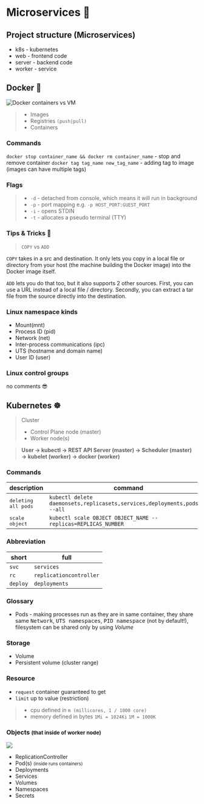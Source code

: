 # Microservices 🌌

## Project structure (Microservices)

- k8s - kubernetes
- web - frontend code
- server - backend code
- worker - service

## Docker 🐳

![Docker containers vs VM](https://qph.fs.quoracdn.net/main-qimg-fd65ceaa71fb44ea78134bd58dcba49d.webp)

> - Images
> - Registries `(push|pull)`
> - Containers

### Commands

`docker stop container_name && docker rm container_name` - stop and remove container
`docker tag tag_name new_tag_name` - adding tag to image (images can have multiple tags)

### Flags

> - `-d` - detached from console, which means it will run in background
> - `-p` - port mapping e.g. `-p HOST_PORT:GUEST_PORT`
> - `-i` - opens STDIN
> - `-t` - allocates a pseudo terminal (TTY)

### Tips & Tricks 🤩

> `COPY` vs `ADD`

`COPY` takes in a src and destination. It only lets you copy in a local file or directory from your host (the machine building the Docker image) into the Docker image itself.

`ADD` lets you do that too, but it also supports 2 other sources. First, you can use a URL instead of a local file / directory. Secondly, you can extract a tar file from the source directly into the destination.

### Linux namespace kinds

- Mount(mnt)
- Process ID (pid)
- Network (net)
- Inter-process communications (ipc)
- UTS (hostname and domain name)
- User ID (user)

### Linux control groups

no comments 😎

## Kubernetes ☸️

> Cluster
>
> - Control Plane node (master)
> - Worker node(s)

> <b>User → kubectl → REST API Server (master) → Scheduler (master) → kubelet (worker) → docker (worker)</b>

### Commands

| description                | command                                                                    |
| -------------------------- | -------------------------------------------------------------------------- |
| <tt>deleting all pods</tt> | `kubectl delete daemonsets,replicasets,services,deployments,pods,rc --all` |
| <tt>scale object</tt>      | `kubectl scale OBJECT OBJECT_NAME --replicas=REPLICAS_NUMBER`              |

### Abbreviation

| short    | full                    |
| -------- | ----------------------- |
| `svc`    | `services`              |
| `rc`     | `replicationcontroller` |
| `deploy` | `deployments`           |

### Glossary

- Pods - making processes run as they are in same container, they share same <tt>Network</tt>, <tt>UTS namespaces</tt>, <tt>PID namespace</tt> (not by default!), filesystem can be shared only by using <i>Volume</i>

### Storage

- Volume
- Persistent volume (cluster range)

### Resource

- `request` container guaranteed to get
- `limit` up to value (restriction)

> - cpu defined in `m (millicores, 1 / 1000 core)`
> - memory defined in bytes `1Mi = 1024Ki` `1M = 1000K`

### Objects <small>(that inside of worker node)</small>

![](https://d33wubrfki0l68.cloudfront.net/5cb72d407cbe2755e581b6de757e0d81760d5b86/a9df9/docs/tutorials/kubernetes-basics/public/images/module_03_nodes.svg)

- ReplicationController
- Pod(s) <small>(inside runs containers)</small>
- Deployments
- Services
- Volumes
- Namespaces
- Secrets
